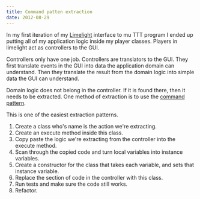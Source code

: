 ```yaml
---
title: Command patten extraction
date: 2012-08-29
---
```

In my first iteration of my [Limelight](http://limelight.8thlight.com/) interface to mu TTT program I ended up
putting all of my application logic inside my player classes.  Players in
limelight act as controllers to the GUI.  

Controllers only have one job. Controllers are translators to the GUI.  They first
translate events in the GUI into data the application domain can understand.
Then they translate the result from the domain logic into simple data the GUI
can understand.

Domain logic does not belong in the controller.  If it is found there, then it
needs to be extracted.  One method of extraction is to use the [command pattern](http://en.wikipedia.org/wiki/Command_pattern).

This is one of the easiest extraction patterns.  

1. Create a class who's name is the action we're extracting.
2. Create an execute method inside this class.
3. Copy paste the logic we're extracting from the controller into the execute method.
4. Scan through the copied code and turn local variables into instance variables.
5. Create a constructor for the class that takes each variable, and sets that instance variable.
6. Replace the section of code in the controller with this class.
7. Run tests and make sure the code still works.
8. Refactor.
